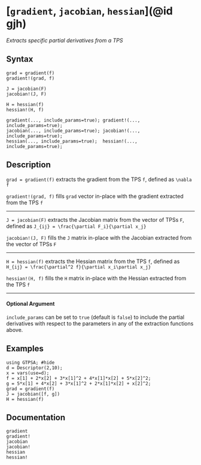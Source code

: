 # [`gradient`, `jacobian`, `hessian`](@id gjh)
*Extracts specific partial derivatives from a TPS*
## Syntax
```
grad = gradient(f)
gradient!(grad, f)

J = jacobian(F)
jacobian!(J, F)

H = hessian(f)
hessian!(H, f)

gradient(..., include_params=true); gradient!(..., include_params=true);
jacobian(..., include_params=true); jacobian!(..., include_params=true);
hessian(..., include_params=true);  hessian!(..., include_params=true);
```

## Description

`grad = gradient(f)` extracts the gradient from the TPS `f`, defined as ``\nabla f``

`gradient!(grad, f)` fills `grad` vector in-place with the gradient extracted from the TPS `f`

------

`J = jacobian(F)` extracts the Jacobian matrix from the vector of TPSs `F`, defined as ``J_{ij} = \frac{\partial F_i}{\partial x_j}``

`jacobian!(J, F)` fills the `J` matrix in-place with the Jacobian extracted from the vector of TPSs `F`

------

`H = hessian(f)` extracts the Hessian matrix from the TPS `f`, defined as ``H_{ij} = \frac{\partial^2 f}{\partial x_i\partial x_j}``

`hessian!(H, f)` fills the `H` matrix in-place with the Hessian extracted from the TPS `f`

------
#### Optional Argument

`include_params` can be set to `true` (default is `false`) to include the partial derivatives with respect to the parameters in any of the extraction functions above.

## Examples

```@repl
using GTPSA; #hide
d = Descriptor(2,10);
x = vars(use=d);
f = x[1] + 2*x[2] + 3*x[1]^2 + 4*x[1]*x[2] + 5*x[2]^2;
g = 5*x[1] + 4*x[2] + 3*x[1]^2 + 2*x[1]*x[2] + x[2]^2;
grad = gradient(f)
J = jacobian([f, g])
H = hessian(f)
```

## Documentation
```@docs
gradient
gradient!
jacobian
jacobian!
hessian
hessian!
```